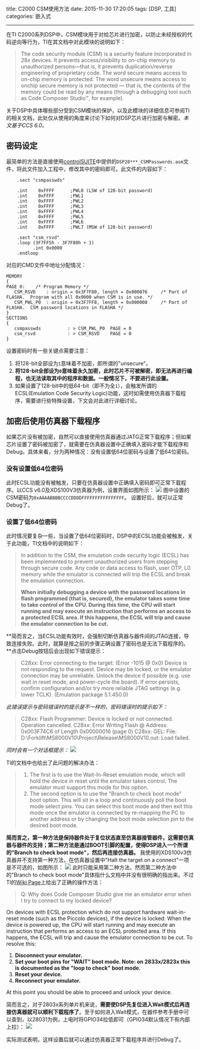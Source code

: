 title: C2000 CSM使用方法
date: 2015-11-30 17:20:05
tags: [DSP, 工具]
categories: 嵌入式

---

在TI C2000系列DSP中，CSM模块用于对给芯片进行加密，以防止未经授权的代码逆向等行为，TI在其文档中对此模块的说明如下：
> The code security module (CSM) is a security feature incorporated in 28x devices. It prevents access/visibility to on-chip memory to unauthorized persons—that is, it prevents duplication/reverse engineering of proprietary code.
> The word secure means access to on-chip memory is protected. The word unsecure means access to onchip secure memory is not protected — that is, the contents of the memory could be read by any means (through a debugging tool such as Code Composer Studio™, for example).

关于DSP中具体哪些部分受到CSM模块的保护，以及此模块的详细信息可参阅TI的相关文档，此处仅从使用的角度来讨论下如何对DSP芯片进行加密与解密。*本文基于CCS 6.0。*

<!--more-->

## **密码设定** ##
最简单的方法是直接使用[controlSUITE](http://www.ti.com.cn/tool/cn/controlsuite)中提供的`DSP28***_CSMPasswords.asm`文件，将此文件加入工程中，修改其中的密码即可。此文件的内容如下：
```
    .sect "csmpasswds"
    
    .int	0xFFFF		;PWL0 (LSW of 128-bit password)
    .int	0xFFFF		;PWL1
    .int	0xFFFF		;PWL2
    .int	0xFFFF		;PWL3
    .int	0xFFFF		;PWL4
    .int	0xFFFF		;PWL5
    .int	0xFFFF		;PWL6
    .int	0xFFFF		;PWL7 (MSW of 128-bit password)

    .sect "csm_rsvd"
    .loop (3F7FF5h - 3F7F80h + 1)
          .int 0x0000
    .endloop
```

对应的CMD文件中地址分配情况：
```
MEMORY
{
PAGE 0:    /* Program Memory */
   CSM_RSVD    : origin = 0x3F7F80, length = 0x000076     /* Part of FLASHA.  Program with all 0x0000 when CSM is in use. */
   CSM_PWL_P0  : origin = 0x3F7FF8, length = 0x000008     /* Part of FLASHA.  CSM password locations in FLASHA */
}
SECTIONS
{
   csmpasswds          : > CSM_PWL_P0  PAGE = 0
   csm_rsvd            : > CSM_RSVD    PAGE = 0
}
```
设置密码时有一些关键点需要注意：
1. 将128-bit全部设为`1`意味着不加密，即所谓的"unsecure"。
2. **将128-bit全部设为`0`意味着永久加密，此时芯片不可被解密，即无法再进行编程，也无法读取其中的程序和数据。一般情况下，不要进行此设置。**
3. 如果设置了128-bit中的低64-bit（即不为全`1`），会触发所谓的ECSL(Emulation Code Security Logic)功能，这时如需使用仿真器下载程序，需要进行些特殊设置，下文会对此进行详细讨论。

## **加密后使用仿真器下载程序** ##
如果芯片没有被加密，自然可以直接使用仿真器通过JATG正常下载程序；但如果芯片设置了密码被加密了，就需要在仿真器设置中正确填入密码才能下载程序和Debug。具体来看，分为两种情况：没有设置低64位密码与设置了低64位密码。

### **没有设置低64位密码** ###
此时ECSL功能没有被触发，只要在仿真器设置中正确填入密码即可正常下载程序。以CCS v6.0及XDS100V3仿真器为例，设置界面如图所示：
![](http://7xnwyt.com1.z0.glb.clouddn.com/DSP20151130163640.png)
图中设置的CSM密码为`0xAAAABBBBCCCCDDDDFFFFFFFFFFFFFFFF`。
设置好后，就可以正常Debug了。

### **设置了低64位密码** ###
此时情况要复杂一些，当设置了低64位密码时，DSP中的ECSL功能会被触发，关于此功能，TI文档中的说明如下：
> In addition to the CSM, the emulation code security logic (ECSL) has been implemented to prevent unauthorized users from stepping through secure code. Any code or data access to flash, user OTP, L0 memory while the emulator is connected will trip the ECSL and break the emulation connection.
> 
> **When initially debugging a device with the password locations in flash programmed (that is, secured), the emulator takes some time to take control of the CPU. During this time, the CPU will start running and may execute an instruction that performs an access to a protected ECSL area. If this happens, the ECSL will trip and cause the emulator connection to be cut.**

**简而言之，当ECSL功能有效时，会强制切断仿真器与器件间的JTAG连接，导致连接失败。此时，就算是按之前的步骤正确设置了密码也是无法下载程序的。**点击Debug按钮后会出现如下错误提示：
> C28xx: Error connecting to the target: (Error -1015 @ 0x0) Device is not responding to the request.  Device may be locked, or the emulator connection may be unreliable. Unlock the device if possible (e.g. use wait in reset mode, and power-cycle the board). If error persists, confirm configuration and/or try more reliable JTAG settings (e.g. lower TCLK). (Emulation package 5.1.450.0) 

*此错误提示与密码错误时的提示是不一样的，密码错误时的提示如下：*
> C28xx: Flash Programmer: Device is locked or not connected. Operation cancelled.
> C28xx: Error Writing Flash @ Address 0x003F74C6 of Length 0x00000016 (page 0)
> C28xx: GEL: File: D:\Forklift\MS8000V10\Project\Release\MS8000V10.out: Load failed.

*同时会有一个对话框提示：*
![](http://7xnwyt.com1.z0.glb.clouddn.com/DSP20151130165534.png)

TI的文档中也给出了此问题的解决办法：
> 1. The first is to use the Wait-In-Reset emulation mode, which will hold the device in reset until the emulator takes control. The emulator must support this mode for this option.
> 2. The second option is to use the "Branch to check boot mode" boot option. This will sit in a loop and continuously poll the boot mode select pins. You can select this boot mode and then exit this mode once the emulator is connected by re-mapping the PC to another address or by changing the boot mode selection pin to the desired boot mode.

**简而言之，第一种方法是保持器件处于复位状态直至仿真器接管器件，这需要仿真器与器件的支持；第二种方法是通过BOOT引脚的配置，使得DSP进入一个所谓的"Branch to check boot mode"，然后再连接仿真器。**
我使用的XDS100v3仿真器并不支持第一种方法，在仿真器设置中"Halt the target on a connect"一项是不可选的，如图所示：
![](http://7xnwyt.com1.z0.glb.clouddn.com/DSP20151130170550.png)
此时只能采用第二种方法，然而第二种方法中的"Branch to check boot mode"具体指什么文档中并没有很明确的指出来。不过TI的[Wiki Page](http://processors.wiki.ti.com/index.php/Code_Security_Module_FAQ_for_C2000?keyMatch=code#Q:_Is_there_anyway_to_erase_the_password.3F)上给出了正确的操作方法：
> Q: Why does Code Composer Studio give me an emulator error when I try to connect to my locked device?
> 
On devices with ECSL protection which do not support hardware wait-in-reset mode (such as the Piccolo devices), if the device is locked:
When the device is powered up, the CPU will start running and may execute an instruction that performs an access to an ECSL protected area. If this happens, the ECSL will trip and cause the emulator connection to be cut. To resolve this:
1. **Disconnect your emulator.**
2. **Set your boot pins for "WAIT" boot mode. Note: on 2833x/2823x this is documented as the "loop to check" boot mode.**
3. **Reset your device.**
4. **Reconnect your emulator.**
> 
At this point you should be able to proceed and unlock your device.

简而言之，对于2803x系列单片机来说，**需要使DSP先复位进入Wait模式后再连接仿真器就可以顺利下载程序了**。至于如何进入Wait模式，在器件参考手册中可以查到，以28031为例，上电时将GPIO34拉低即可（GPIO34默认情况下有内部上拉）：
![](http://7xnwyt.com1.z0.glb.clouddn.com/DSP20151130171526.png)

实际测试表明，这样设置后就可以通过仿真器正常下载程序并进行Debug了。